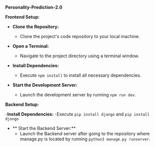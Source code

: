 **Personality-Prediction-2.0**

**Frontend Setup:**

- **Clone the Repository:** 
  - Clone the project's code repository to your local machine.

- **Open a Terminal:** 
  - Navigate to the project directory using a terminal window.

- **Install Dependencies:**
  - Execute `npm install` to install all necessary dependencies.

- **Start the Development Server:** 
  - Launch the development server by running `npm run dev`.

**Backend Setup:**

-**Install Dependencies:**
  -Execute `pip install django` and `pip install djongo`

- ** Start the Backend Server:**
  - Launch the Backend server after going to the repository where manage.py is located by running `python3 manage.py runserver`.
